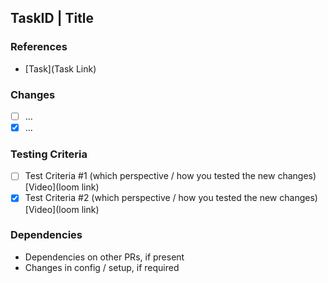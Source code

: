 ## TaskID | Title

### References

- [Task](Task Link)

### Changes

- [ ] ...
- [x] ...

### Testing Criteria

- [ ] Test Criteria #1 (which perspective / how you tested the new changes) [Video](loom link)
- [x] Test Criteria #2 (which perspective / how you tested the new changes) [Video](loom link)

### Dependencies

- Dependencies on other PRs, if present
- Changes in config / setup, if required
